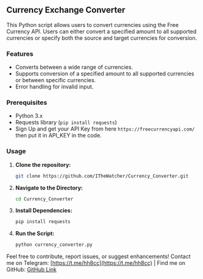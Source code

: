 ## Currency Exchange Converter

This Python script allows users to convert currencies using the Free Currency API. Users can either convert a specified amount to all supported currencies or specify both the source and target currencies for conversion.

### Features

- Converts between a wide range of currencies.
- Supports conversion of a specified amount to all supported currencies or between specific currencies.
- Error handling for invalid input.

### Prerequisites

- Python 3.x
- Requests library (`pip install requests`)
- Sign Up and get your API Key from here `https://freecurrencyapi.com/` then put it in API_KEY in the code.

### Usage

1. **Clone the repository:**

   ```bash
   git clone https://github.com/ITheWatcher/Currency_Converter.git

2. **Navigate to the Directory:**
   ```bash
   cd Currency_Converter

3. **Install Dependencies:**
   ```bash
   pip install requests

4. **Run the Script:**
   ```bash
   python currency_converter.py
   ```

Feel free to contribute, report issues, or suggest enhancements! Contact me on Telegram: [https://t.me/hh8cc](https://t.me/hh8cc) | Find me on GitHub: [GitHub Link](https://github.com/ITheWatcher)
